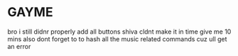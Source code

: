 # GAYME

bro i still didnr properly add all buttons
shiva cldnt make it in time 
give me 10 mins
also dont forget to to hash all the music related commands cuz ull get an error

